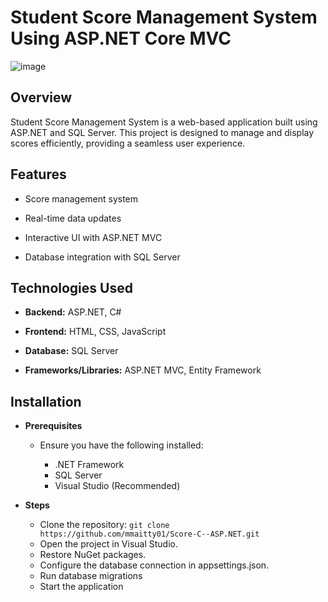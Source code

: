 # Student Score Management System Using ASP.NET Core MVC

![image](https://github.com/user-attachments/assets/be144fc4-ca14-4b5d-9a57-c7516d00ed63)




## Overview
Student Score Management System is a web-based application built using ASP.NET and SQL Server. This project is designed to manage and display scores efficiently, providing a seamless user experience.

## Features
- Score management system

- Real-time data updates

- Interactive UI with ASP.NET MVC

- Database integration with SQL Server

## Technologies Used

- **Backend:** ASP.NET, C#

- **Frontend:** HTML, CSS, JavaScript

- **Database:** SQL Server

- **Frameworks/Libraries:** ASP.NET MVC, Entity Framework

## Installation

- **Prerequisites**

  - Ensure you have the following installed:

    - .NET Framework
    - SQL Server
    - Visual Studio (Recommended)

- **Steps**
  - Clone the repository:  `git clone https://github.com/mmaitty01/Score-C--ASP.NET.git `
  - Open the project in Visual Studio.
  - Restore NuGet packages.
  - Configure the database connection in appsettings.json.
  - Run database migrations
  - Start the application

